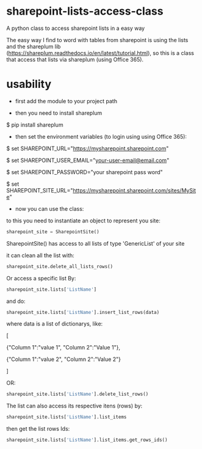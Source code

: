 # sharepoint-lists-access-class
A python class to access sharepoint lists in a easy way

The easy way I find to word with tables from sharepoint is using the lists and the shareplum lib (https://shareplum.readthedocs.io/en/latest/tutorial.html), so this is a class
that access that lists via shareplum (using Office 365).

# usability
- first add the module to your project path 


- then you need to install shareplum

$ pip install shareplum


- then set the environment variables (to login using using Office 365):

$ set SHAREPOINT_URL="https://mysharepoint.sharepoint.com"

$ set SHAREPOINT_USER_EMAIL="your-user-email@email.com"

$ set SHAREPOINT_PASSWORD="your sharepoint pass word"

$ set SHAREPOINT_SITE_URL="https://mysharepoint.sharepoint.com/sites/MySite"


- now you can use the class:

to this you need to instantiate an object to represent you site:
```python
sharepoint_site = SharepointSite()
```
SharepointSite() has access to all lists of type 'GenericList' of your site

it can clean all the list with:
```python
sharepoint_site.delete_all_lists_rows()
```
Or access a specific list By:
```python
sharepoint_site.lists['ListName']
```
and do:
```python
sharepoint_site.lists['ListName'].insert_list_rows(data) 
```
where data is a list of dictionarys, like:

[

{"Column 1":"value 1", "Column 2":"Value 1"},

{"Column 1":"value 2", "Column 2":"Value 2"}

]

OR:
```python
sharepoint_site.lists['ListName'].delete_list_rows()
```

The list can also access its respective itens (rows) by:
```python
sharepoint_site.lists['ListName'].list_items
```
then get the list rows Ids:
```python
sharepoint_site.lists['ListName'].list_items.get_rows_ids()
```


